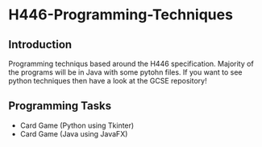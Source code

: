 # H446-Programming-Techniques
## Introduction
Programming techniqus based around the H446 specification.
Majority of the programs will be in Java with some pytohn files. If you want to see python techniques then have a look at the GCSE repository!
## Programming Tasks
* Card Game (Python using Tkinter)
* Card Game (Java using JavaFX)
